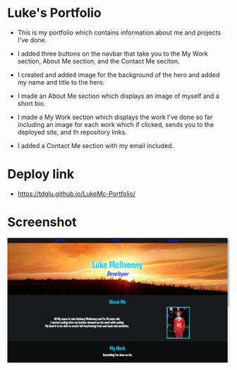 # Luke's Portfolio

- This is my portfolio which contains information about me and projects I've done.

- I added three buttons on the navbar that take you to the My Work section, About Me section, and the Contact Me seciton.

- I created and added image for the background of the hero and added my name and title to the hero.

- I made an About Me section which displays an image of myself and a short bio.

- I made a My Work section which displays the work I've done so far including an image for each work which if clicked, sends you to the deployed site, and th repository links.

- I added a Contact Me section with my email included.

# Deploy link

- https://tdglu.github.io/LukeMc-Portfolio/

# Screenshot

<img src="assets/images/readme-screenshot.png" alt="Reademe Screenshot">
